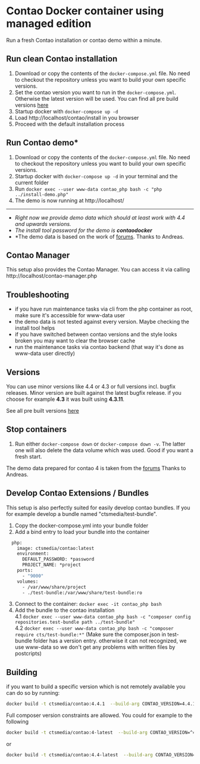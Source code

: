 # Contao Docker container using managed edition

Run a fresh Contao installation or contao demo within a minute. 

## Run clean Contao installation

1. Download or copy the contents of the `docker-compose.yml` file. No need to checkout the repository unless you want to build your own specific versions.  
2. Set the contao version you want to run in the `docker-compose.yml`. Otherwise the latest version will be used. You can find all pre build versions [here](https://hub.docker.com/r/ctsmedia/contao/tags/)  
3. Startup docker with `docker-compose up -d`
4. Load http://localhost/contao/install in you browser
5. Proceed with the default installation process 

## Run Contao demo*  

1. Download or copy the contents of the `docker-compose.yml` file. No need to checkout the repository unless you want to build your own specific versions.
2. Startup docker with `docker-compose up -d` in your terminal and the current folder
3. Run `docker exec --user www-data contao_php bash -c "php ../install-demo.php"`
4. The demo is now running at http://localhost/
 
---
 
- *Right now we provide demo data which should at least work with 4.4 and upwards versions.*    
- *The install tool password for the demo is **contaodocker***
- *The demo data is based on the work  of [forums](https://community.contao.org/de/showthread.php?67049-Contao-default-Theme-quot-Music-Academy-quot&p=447691&viewfull=1#post447691). Thanks to Andreas.  
 
## Contao Manager

This setup also provides the Contao Manager. You can access it via calling http://localhost/contao-manager.php

## Troubleshooting

- if you have run maintenance tasks via cli from the php container as root, make sure it's accessible for www-data user
- the demo data is not tested against every version. Maybe checking the install tool helps
- if you have switched between contao versions and the style looks broken you may want to clear the browser cache
- run the maintenance tasks via contao backend (that way it's done as www-data user directly)

## Versions

You can use minor versions like 4.4 or 4.3 or full versions incl. bugfix releases. Minor version are built against the latest bugfix release. if you choose for example **4.3** it was built using **4.3.11**.

See all pre built versions [here](https://hub.docker.com/r/ctsmedia/contao/tags/) 

## Stop containers 

1. Run either  `docker-compose down` or `docker-compose down -v`. The latter one will also delete the data volume which was used. Good if you want a fresh start.



The demo data prepared for contao 4 is taken from the [forums](https://community.contao.org/de/showthread.php?67049-Contao-default-Theme-quot-Music-Academy-quot&p=447691&viewfull=1#post447691)
Thanks to Andreas.

## Develop Contao Extensions / Bundles

This setup is also perfectly suited for easily develop contao bundles. If you for example develop a bundle named "ctsmedia/test-bundle".

1. Copy the docker-compose.yml into your bundle folder
2. Add a bind entry to load your bundle into the container
```dockerfile
  php:
    image: ctsmedia/contao:latest
    environment:
      DEFAULT_PASSWORD: *password
      PROJECT_NAME: *project
    ports:
      - "9000"
    volumes:
      - /var/www/share/project
      - ./test-bundle:/var/www/share/test-bundle:ro

```

3. Connect to the container: `docker exec -it contao_php bash`
4. Add the bundle to the contao installation  
4.1 `docker exec --user www-data contao_php bash -c "composer config repositories.test-bundle path ../test-bundle"`   
4.2 `docker exec --user www-data contao_php bash -c "composer require cts/test-bundle:*"` (Make sure the composer.json in test-bundle folder has a version entry. otherwise it can not recognized, we use www-data so we don't get any problems with written files by postcripts) 

## Building 
if you want to build a specific version which is not remotely available you can do so by running:
```bash
docker build -t ctsmedia/contao:4.4.1  --build-arg CONTAO_VERSION=4.4.1  .
``` 
Full composer version constraints are allowed. You could for example to the following

```bash
docker build -t ctsmedia/contao:4-latest  --build-arg CONTAO_VERSION=^4.4  .
``` 

or 

```bash
docker build -t ctsmedia/contao:4.4-latest  --build-arg CONTAO_VERSION=4.4.*  .
``` 